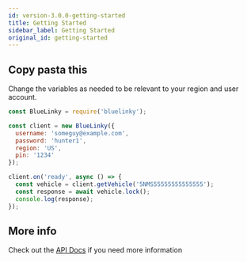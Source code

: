 ```yaml
---
id: version-3.0.0-getting-started
title: Getting Started
sidebar_label: Getting Started
original_id: getting-started
---
```


## Copy pasta this
Change the variables as needed to be relevant to your region and user account.

```js
const BlueLinky = require('bluelinky');

const client = new BlueLinky({
  username: 'someguy@example.com',
  password: 'hunter1',
  region: 'US',
  pin: '1234'
});

client.on('ready', async () => {
  const vehicle = client.getVehicle('5NMS55555555555555');
  const response = await vehicle.lock();
  console.log(response);
});
```


## More info
Check out the [API Docs](api-reference) if you need more information

